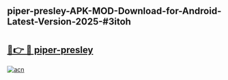 ## piper-presley-APK-MOD-Download-for-Android-Latest-Version-2025-#3itoh

# <h2><a href="https://bedroomkl.my?title=piper-presley&ref=20M">🔗👉 🔴 piper-presley</a></h2>

[![acn](https://github.com/user-attachments/assets/0f9c940e-d8b0-45ae-aac7-cd30a18b3e1c)](https://bedroomkl.my?title=piper-presley&ref=20M)

